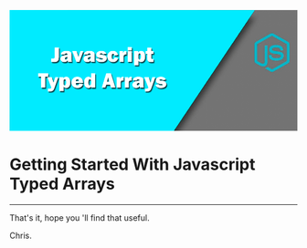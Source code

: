 ![Blog Header Image](assets/getting-started-with-javascript-typed-array.png "Blog Header Image")

# Getting Started With Javascript Typed Arrays

---
That's it, hope you 'll find that useful.

Chris.